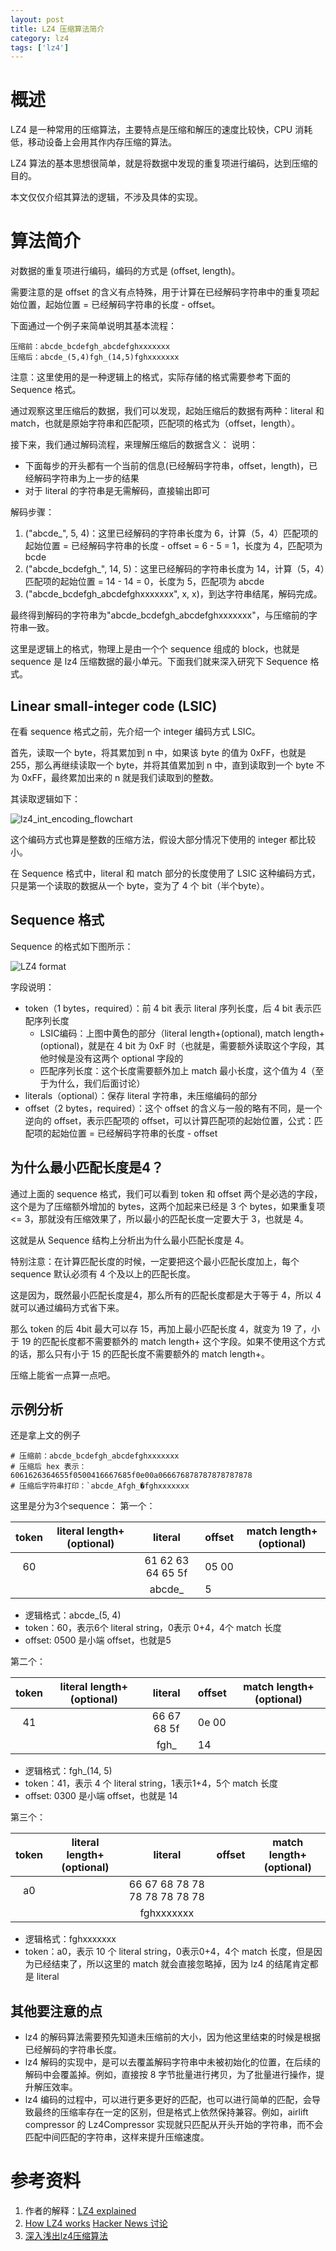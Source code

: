```yaml
---
layout: post
title: LZ4 压缩算法简介
category: lz4
tags: ['lz4']
---
```


# 概述

LZ4 是一种常用的压缩算法，主要特点是压缩和解压的速度比较快，CPU 消耗低，移动设备上会用其作内存压缩的算法。

LZ4 算法的基本思想很简单，就是将数据中发现的重复项进行编码，达到压缩的目的。

本文仅仅介绍其算法的逻辑，不涉及具体的实现。

# 算法简介

对数据的重复项进行编码，编码的方式是 (offset, length)。

需要注意的是 offset 的含义有点特殊，用于计算在已经解码字符串中的重复项起始位置，起始位置 = 已经解码字符串的长度 - offset。

下面通过一个例子来简单说明其基本流程：
```
压缩前：abcde_bcdefgh_abcdefghxxxxxxx
压缩后：abcde_(5,4)fgh_(14,5)fghxxxxxxx
```

注意：这里使用的是一种逻辑上的格式，实际存储的格式需要参考下面的 Sequence 格式。

通过观察这里压缩后的数据，我们可以发现，起始压缩后的数据有两种：literal 和 match，也就是原始字符串和匹配项，匹配项的格式为（offset，length）。

接下来，我们通过解码流程，来理解压缩后的数据含义：
说明：
* 下面每步的开头都有一个当前的信息(已经解码字符串，offset，length)，已经解码字符串为上一步的结果
* 对于 literal 的字符串是无需解码，直接输出即可

解码步骤：
1. ("abcde_", 5, 4)：这里已经解码的字符串长度为 6，计算（5，4）匹配项的起始位置 = 已经解码字符串的长度 - offset = 6 - 5 = 1，长度为 4，匹配项为 bcde
2. ("abcde_bcdefgh_", 14, 5)：这里已经解码的字符串长度为 14，计算（5，4）匹配项的起始位置 = 14 - 14 = 0，长度为 5，匹配项为 abcde
3. ("abcde_bcdefgh_abcdefghxxxxxxx", x, x)，到达字符串结尾，解码完成。

最终得到解码的字符串为"abcde_bcdefgh_abcdefghxxxxxxx"，与压缩前的字符串一致。

这里是逻辑上的格式，物理上是由一个个 sequence 组成的 block，也就是 sequence 是 lz4 压缩数据的最小单元。下面我们就来深入研究下 Sequence 格式。


## Linear small-integer code (LSIC)

在看 sequence 格式之前，先介绍一个 integer 编码方式 LSIC。

首先，读取一个 byte，将其累加到 n 中，如果该 byte 的值为 0xFF，也就是255，那么再继续读取一个 byte，并将其值累加到 n 中，直到读取到一个 byte 不为 0xFF，最终累加出来的 n 就是我们读取到的整数。

其读取逻辑如下：

![lz4_int_encoding_flowchart](/assets/blog/lz4/lz4_int_encoding_flowchart.svg)

这个编码方式也算是整数的压缩方法，假设大部分情况下使用的 integer 都比较小。

在 Sequence 格式中，literal 和 match 部分的长度使用了 LSIC 这种编码方式，只是第一个读取的数据从一个 byte，变为了 4 个 bit（半个byte）。


## Sequence 格式

Sequence 的格式如下图所示：

![LZ4 format](/assets/blog/lz4/LZ4_format.png)

字段说明：

* token（1 bytes，required）：前 4 bit 表示 literal 序列长度，后 4 bit 表示匹配序列长度
	* LSIC编码：上图中黄色的部分（literal length+(optional), match length+(optional)，就是在 4 bit 为 0xF 时（也就是，需要额外读取这个字段，其他时候是没有这两个 optional 字段的
    * 匹配序列长度：这个长度需要额外加上 match 最小长度，这个值为 4（至于为什么，我们后面讨论）     
* literals（optional）：保存 literal 字符串，未压缩编码的部分
* offset（2 bytes，required）：这个 offset 的含义与一般的略有不同，是一个逆向的 offset，表示匹配项的 offset，可以计算匹配项的起始位置，公式：匹配项的起始位置 = 已经解码字符串的长度 - offset

## 为什么最小匹配长度是4？

通过上面的 sequence 格式，我们可以看到 token 和 offset 两个是必选的字段，这个是为了压缩额外增加的 bytes，这两个加起来已经是 3 个 bytes，如果重复项 <= 3，那就没有压缩效果了，所以最小的匹配长度一定要大于 3，也就是 4。

这就是从 Sequence 结构上分析出为什么最小匹配长度是 4。

特别注意：在计算匹配长度的时候，一定要把这个最小匹配长度加上，每个 sequence 默认必须有 4 个及以上的匹配长度。

这是因为，既然最小匹配长度是4，那么所有的匹配长度都是大于等于 4，所以 4 就可以通过编码方式省下来。

那么 token 的后 4bit 最大可以存 15，再加上最小匹配长度 4，就变为 19 了，小于 19 的匹配长度都不需要额外的 match length+ 这个字段。如果不使用这个方式的话，那么只有小于 15 的匹配长度不需要额外的 match length+。

压缩上能省一点算一点吧。

## 示例分析

还是拿上文的例子

```
# 压缩前：abcde_bcdefgh_abcdefghxxxxxxx
# 压缩后 hex 表示：6061626364655f0500416667685f0e00a066676878787878787878
# 压缩后字符串打印：`abcde_Afgh_�fghxxxxxxx
```

这里是分为3个sequence：
第一个：

| token | literal length+(optional) |      literal      | offset | match length+(optional) |
|:-----:|:-------------------------:|:-----------------:|--------|-------------------------|
| 60    |                           | 61 62 63 64 65 5f | 05 00  |                         |
|       |                           | abcde_            | 5      |                         |

* 逻辑格式：abcde_(5, 4)
* token：60，表示6个 literal string，0表示 0+4，4个 match 长度
* offset: 0500 是小端 offset，也就是5

第二个：

| token | literal length+(optional) |   literal   | offset | match length+(optional) |
|:-----:|:-------------------------:|:-----------:|--------|-------------------------|
| 41    |                           | 66 67 68 5f | 0e 00  |                         |
|       |                           | fgh_        | 14     |                         |

* 逻辑格式：fgh_(14, 5)
* token：41，表示 4 个 literal string，1表示1+4，5个 match 长度
* offset: 0300 是小端 offset，也就是 14

第三个：

| token | literal length+(optional) |            literal            | offset | match length+(optional) |
|:-----:|:-------------------------:|:-----------------------------:|--------|-------------------------|
| a0    |                           | 66 67 68 78 78 78 78 78 78 78 |        |                         |
|       |                           | fghxxxxxxx                    |        |                         |

* 逻辑格式：fghxxxxxxx
* token：a0，表示 10 个 literal string，0表示0+4，4个 match 长度，但是因为已经结束了，所以这里的 match 就会直接忽略掉，因为 lz4 的结尾肯定都是 literal

## 其他要注意的点

* lz4 的解码算法需要预先知道未压缩前的大小，因为他这里结束的时候是根据已经解码的字符串长度。
* lz4 解码的实现中，是可以去覆盖解码字符串中未被初始化的位置，在后续的解码中会覆盖掉。例如，直接按 8 字节批量进行拷贝，为了批量进行操作，提升解压效率。
* lz4 编码的过程中，可以进行更多更好的匹配，也可以进行简单的匹配，会导致最终的压缩率存在一定的区别，但是格式上依然保持兼容。例如，airlift compressor 的 Lz4Compressor 实现就只匹配从开头开始的字符串，而不会匹配中间匹配的字符串，这样来提升压缩速度。


# 参考资料

1. 作者的解释：[LZ4 explained](https://fastcompression.blogspot.com/2011/05/lz4-explained.html)
2. [How LZ4 works](https://ticki.github.io/blog/how-lz4-works/) [Hacker News 讨论](https://news.ycombinator.com/item?id=14629434)
3. [深入浅出lz4压缩算法](https://www.jianshu.com/p/824e1cf4f920)
